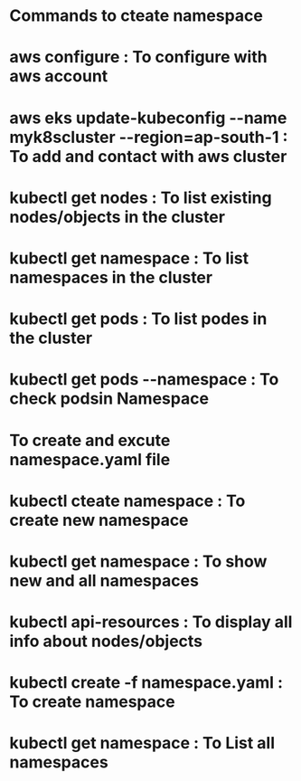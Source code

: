 
# Commands to cteate namespace

# aws configure      : To configure with aws account
# aws eks update-kubeconfig --name myk8scluster --region=ap-south-1    : To add and contact with aws cluster
# kubectl get nodes   : To list existing nodes/objects in the cluster
# kubectl get namespace  : To list namespaces in the cluster
# kubectl get pods    : To list podes in the cluster
# kubectl get pods --namespace <namespace name>   : To check podsin Namespace

# To create and excute namespace.yaml file

# kubectl cteate namespace <namespace name>       : To create new namespace
# kubectl get namespace  : To show new and all namespaces
# kubectl api-resources  : To display all info about nodes/objects
# kubectl create -f namespace.yaml  : To create namespace
# kubectl get namespace  : To List all namespaces
